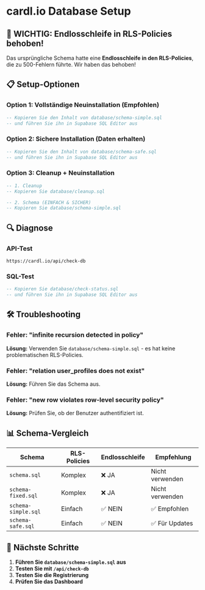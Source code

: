 # cardl.io Database Setup

## 🚨 WICHTIG: Endlosschleife in RLS-Policies behoben!

Das ursprüngliche Schema hatte eine **Endlosschleife in den RLS-Policies**, die zu 500-Fehlern führte. Wir haben das behoben!

## 📋 Setup-Optionen

### Option 1: Vollständige Neuinstallation (Empfohlen)
```sql
-- Kopieren Sie den Inhalt von database/schema-simple.sql
-- und führen Sie ihn in Supabase SQL Editor aus
```

### Option 2: Sichere Installation (Daten erhalten)
```sql
-- Kopieren Sie den Inhalt von database/schema-safe.sql
-- und führen Sie ihn in Supabase SQL Editor aus
```

### Option 3: Cleanup + Neuinstallation
```sql
-- 1. Cleanup
-- Kopieren Sie database/cleanup.sql

-- 2. Schema (EINFACH & SICHER)
-- Kopieren Sie database/schema-simple.sql
```

## 🔍 Diagnose

### API-Test
```
https://cardl.io/api/check-db
```

### SQL-Test
```sql
-- Kopieren Sie database/check-status.sql
-- und führen Sie ihn in Supabase SQL Editor aus
```

## 🛠️ Troubleshooting

### Fehler: "infinite recursion detected in policy"
**Lösung:** Verwenden Sie `database/schema-simple.sql` - es hat keine problematischen RLS-Policies.

### Fehler: "relation user_profiles does not exist"
**Lösung:** Führen Sie das Schema aus.

### Fehler: "new row violates row-level security policy"
**Lösung:** Prüfen Sie, ob der Benutzer authentifiziert ist.

## 📊 Schema-Vergleich

| Schema | RLS-Policies | Endlosschleife | Empfehlung |
|--------|--------------|----------------|------------|
| `schema.sql` | Komplex | ❌ JA | Nicht verwenden |
| `schema-fixed.sql` | Komplex | ❌ JA | Nicht verwenden |
| `schema-simple.sql` | Einfach | ✅ NEIN | ✅ Empfohlen |
| `schema-safe.sql` | Einfach | ✅ NEIN | ✅ Für Updates |

## 🎯 Nächste Schritte

1. **Führen Sie `database/schema-simple.sql` aus**
2. **Testen Sie mit `/api/check-db`**
3. **Testen Sie die Registrierung**
4. **Prüfen Sie das Dashboard**
